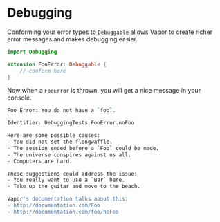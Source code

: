 # Debugging

Conforming your error types to `Debuggable` allows Vapor to create richer error messages and makes debugging easier.

```swift
import Debugging

extension FooError: Debuggable {
	// conform here
}
```

Now when a `FooError` is thrown, you will get a nice message in your console.

```sh
Foo Error: You do not have a `foo`.

Identifier: DebuggingTests.FooError.noFoo

Here are some possible causes: 
- You did not set the flongwaffle.
- The session ended before a `Foo` could be made.
- The universe conspires against us all.
- Computers are hard.

These suggestions could address the issue: 
- You really want to use a `Bar` here.
- Take up the guitar and move to the beach.

Vapor's documentation talks about this: 
- http://documentation.com/Foo
- http://documentation.com/foo/noFoo
```
